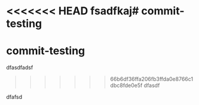 <<<<<<< HEAD
fsadfkaj# commit-testing
=======
# commit-testing
dfasdfadsf
>>>>>>> 66b6df36ffa206fb3ffda0e8766c1dbc8fde0e5f
dfasdf

dfafsd
